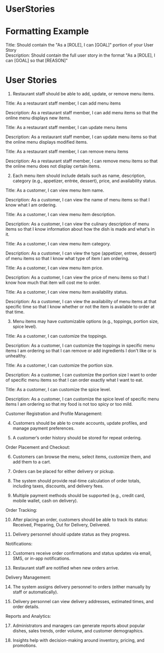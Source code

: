 #  UserStories
# Formatting Example
Title: Should contain the "As a [ROLE], I can [GOAL]" portion of your User Story  
Description: Should contain the full user story in the format "As a [ROLE], I can [GOAL] so that [REASON]"  

# User Stories  
1. Restaurant staff should be able to add, update, or remove menu items.  
  
Title: As a restaurant staff member, I can add menu items  

Description: As a restaurant staff member, I can add menu items so that the online menu displays new items.  
  
Title: As a restaurant staff member, I can update menu items  

Description: As a restaurant staff member, I can update menu items so that the online menu displays modified items.  
  
Title: As a restaurant staff member, I can remove menu items  

Description: As a restaurant staff member, I can remove menu items so that the online menu does not display certain items.  
  
2. Each menu item should include details such as name, description, category (e.g., appetizer, entrée, dessert), price, and availability status.  

Title: As a customer, I can view menu item name.

Description: As a customer, I can view the name of menu items so that I know what I am ordering. 

Title: As a customer, I can view menu item description.

Description: As a customer, I can view the culinary description of menu items so that I know information about how the dish is made and what's in it. 

Title: As a customer, I can view menu item category.

Description: As a customer, I can view the type (appetizer, entree, dessert) of menu items so that I know what type of item I am ordering. 

Title: As a customer, I can view menu item price.

Description: As a customer, I can view the price of menu items so that I know how much that item will cost me to order. 

Title: As a customer, I can view menu item availability status.

Description: As a customer, I can view the availability of menu items at that specific time so that I know whether or not the item is available to order at that time. 

3. Menu items may have customizable options (e.g., toppings, portion size, spice level).

Title: As a customer, I can customize the toppings.

Description: As a customer, I can customize the toppings in specific menu items I am ordering so that I can remove or add ingredients I don't like or is unhealthy.

Title: As a customer, I can customize the portion size.

Description: As a customer, I can customize the portion size I want to order of specific menu items so that I can order exactly what I want to eat.

Title: As a customer, I can customize the spice level.

Description: As a customer, I can customize the spice level of specific menu items I am ordering so that my food is not too spicy or too mild.

Customer Registration and Profile Management:

4. Customers should be able to create accounts, update profiles, and manage payment preferences.


5. A customer’s order history should be stored for repeat ordering.


Order Placement and Checkout:

6. Customers can browse the menu, select items, customize them, and add them to a cart.


7. Orders can be placed for either delivery or pickup.


8. The system should provide real-time calculation of order totals, including taxes, discounts, and delivery fees.


9. Multiple payment methods should be supported (e.g., credit card, mobile wallet, cash on delivery).


Order Tracking:

10. After placing an order, customers should be able to track its status: Received, Preparing, Out for Delivery, Delivered.


11. Delivery personnel should update status as they progress.


Notifications:

12. Customers receive order confirmations and status updates via email, SMS, or in-app notifications.


13. Restaurant staff are notified when new orders arrive.


Delivery Management:

14. The system assigns delivery personnel to orders (either manually by staff or automatically).


15. Delivery personnel can view delivery addresses, estimated times, and order details.


Reports and Analytics:

17. Administrators and managers can generate reports about popular dishes, sales trends, order volume, and customer demographics.


18. Insights help with decision-making around inventory, pricing, and promotions.


